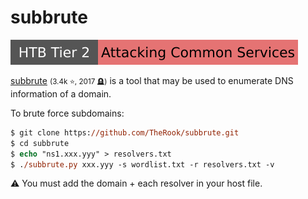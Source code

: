 # subbrute

[![attacking_common_services](../../../../_badges/htb/attacking_common_services.svg)](https://academy.hackthebox.com/course/preview/attacking-common-services)

<div class="row row-cols-lg-2"><div>

[subbrute](https://github.com/TheRook/subbrute) <small>(3.4k ⭐, 2017 🪦)</small> is a tool that may be used to enumerate DNS information of a domain.

To brute force subdomains:

```ps
$ git clone https://github.com/TheRook/subbrute.git
$ cd subbrute
$ echo "ns1.xxx.yyy" > resolvers.txt
$ ./subbrute.py xxx.yyy -s wordlist.txt -r resolvers.txt -v
```
</div><div>

⚠️ You must add the domain + each resolver in your host file.
</div></div>